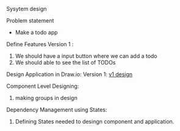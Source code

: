 Sysytem design

Problem statement

- Make a todo app

Define Features
Version 1 :

1. We should have a input button where we can add a todo
2. We should able to see the list of TODOs

Design Application in Draw.io:
Version 1: [v1 design](./designs/react-todo-v1.drawio)

Component Level Designing:

1. making groups in design

Dependency Management using States:

1. Defining States needed to desingn component and application.
